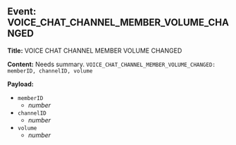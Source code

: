## Event: VOICE_CHAT_CHANNEL_MEMBER_VOLUME_CHANGED

**Title:** VOICE CHAT CHANNEL MEMBER VOLUME CHANGED

**Content:**
Needs summary.
`VOICE_CHAT_CHANNEL_MEMBER_VOLUME_CHANGED: memberID, channelID, volume`

**Payload:**
- `memberID`
  - *number*
- `channelID`
  - *number*
- `volume`
  - *number*